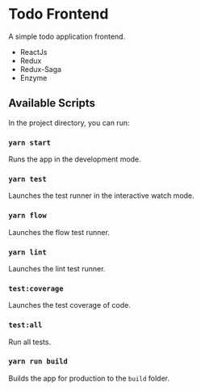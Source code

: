 # Todo Frontend

A simple todo application frontend.
* ReactJs
* Redux
* Redux-Saga
* Enzyme

## Available Scripts

In the project directory, you can run:

### `yarn start`

Runs the app in the development mode.<br>

### `yarn test`

Launches the test runner in the interactive watch mode.<br>

### `yarn flow`

Launches the flow test runner.<br>

### `yarn lint`

Launches the lint test runner.<br>

### `test:coverage`

Launches the test coverage of code.<br>

### `test:all`

Run all tests.<br>

### `yarn run build`

Builds the app for production to the `build` folder.<br>
